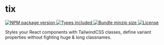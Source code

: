 # tix

<p>
  <a href="https://www.npmjs.com/package/styled-tix">
    <img alt="NPM package version" src="https://badgen.net/npm/v/styled-tix" />
  </a>
  <a href="https://www.npmjs.com/package/styled-tix">
    <img alt="Types included" src="https://badgen.net/npm/types/styled-tix" />
  </a>
  <a href="https://bundlephobia.com/result?p=styled-tix">
    <img alt="Bundle minzip size" src="https://img.shields.io/bundlephobia/minzip/styled-tix" />
  </a>
  <a href="https://github.com/danhtran94/styled-tix/blob/main/LICENSE">
    <img alt="License" src="https://badgen.net/github/license/danhtran94/styled-tix" />
  </a>  
</p>

Styles your React components with TailwindCSS classes, define variant properties without fighting huge &amp; long classnames.
